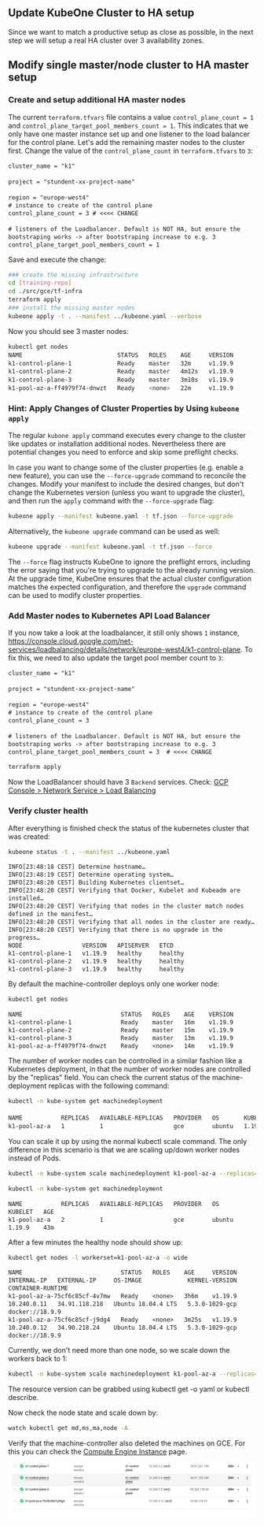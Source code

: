 ## Update KubeOne Cluster to HA setup

Since we want to match a productive setup as close as possible, in the next step we will setup a real HA cluster over 3 availability zones.

## Modify single master/node cluster to HA master setup

### Create and setup additional HA master nodes

The current `terraform.tfvars` file contains a value `control_plane_count = 1 ` and `control_plane_target_pool_members_count = 1`. This indicates that we only have one master instance set up and one listener to the load balancer for the control plane. Let's add the remaining master nodes to the cluster first. Change the value of the `control_plane_count` in `terraform.tfvars` to `3`: 
```hcl-terraform
cluster_name = "k1"

project = "stundent-xx-project-name"

region = "europe-west4"
# instance to create of the control plane
control_plane_count = 3 # <<<< CHANGE

# listeners of the Loadbalancer. Default is NOT HA, but ensure the bootstraping works -> after bootstraping increase to e.g. 3
control_plane_target_pool_members_count = 1
```
Save and execute the change:
```bash
### create the missing infrastructure
cd [training-repo]
cd ./src/gce/tf-infra
terraform apply
### install the missing master nodes
kubeone apply -t . --manifest ../kubeone.yaml --verbose
```
Now you should see 3 master nodes:
```bash
kubectl get nodes
NAME                           STATUS   ROLES    AGE     VERSION
k1-control-plane-1             Ready    master   32m     v1.19.9
k1-control-plane-2             Ready    master   4m12s   v1.19.9
k1-control-plane-3             Ready    master   3m10s   v1.19.9
k1-pool-az-a-ff4979f74-dnwzt   Ready    <none>   22m     v1.19.9
```

### Hint: Apply Changes of Cluster Properties by Using `kubeone apply`

The regular `kubone apply` command executes every change to the cluster like updates or installation additional nodes. Nevertheless there are potential changes you need to enforce and skip some preflight checks.

In case you want to change some of the cluster properties (e.g. enable a new feature), you can use the `--force-upgrade` command to reconcile the changes. Modify your manifest to include the desired changes, but don't change the Kubernetes version (unless you want to upgrade the cluster), and then run the `appĺy` command with the `--force-upgrade` flag:
```bash
kubeone apply --manifest kubeone.yaml -t tf.json --force-upgrade
```

Alternatively, the `kubeone upgrade` command can be used as well:

```bash
kubeone upgrade --manifest kubeone.yaml -t tf.json --force
```

The `--force` flag instructs KubeOne to ignore the preflight errors, including the error saying that you're trying to upgrade to the already running version. At the upgrade time, KubeOne ensures that the actual cluster configuration matches the expected configuration, and therefore the `upgrade` command can be used to modify cluster properties.


### Add Master nodes to Kubernetes API Load Balancer
  
If you now take a look at the loadbalancer, it still only shows `1` instance, https://console.cloud.google.com/net-services/loadbalancing/details/network/europe-west4/k1-control-plane. To fix this, we need to also update the target pool member count to `3`:
```hcl-terraform
cluster_name = "k1"

project = "stundent-xx-project-name"

region = "europe-west4"
# instance to create of the control plane
control_plane_count = 3

# listeners of the Loadbalancer. Default is NOT HA, but ensure the bootstraping works -> after bootstraping increase to e.g. 3
control_plane_target_pool_members_count = 3  # <<<< CHANGE
```
```bash
terraform apply
```
Now the LoadBalancer should have 3 `Backend` services. Check: [GCP Console > Network Service > Load Balancing](https://console.cloud.google.com/net-services/loadbalancing/loadBalancers/list)
  
### Verify cluster health

After everything is finished check the status of the kubernetes cluster that was created:

```bash
kubeone status -t . --manifest ../kubeone.yaml
```
```
INFO[23:48:18 CEST] Determine hostname…
INFO[23:48:19 CEST] Determine operating system…
INFO[23:48:20 CEST] Building Kubernetes clientset…
INFO[23:48:20 CEST] Verifying that Docker, Kubelet and Kubeadm are installed…
INFO[23:48:20 CEST] Verifying that nodes in the cluster match nodes defined in the manifest…
INFO[23:48:20 CEST] Verifying that all nodes in the cluster are ready…
INFO[23:48:20 CEST] Verifying that there is no upgrade in the progress…
NODE                 VERSION   APISERVER   ETCD
k1-control-plane-1   v1.19.9   healthy     healthy
k1-control-plane-2   v1.19.9   healthy     healthy
k1-control-plane-3   v1.19.9   healthy     healthy
```

By default the machine-controller deploys only one worker node:
```bash
kubectl get nodes
```
```
NAME                            STATUS   ROLES    AGE    VERSION
k1-control-plane-1              Ready    master   16m    v1.19.9
k1-control-plane-2              Ready    master   15m    v1.19.9
k1-control-plane-3              Ready    master   13m    v1.19.9
k1-pool-az-a-ff4979f74-dnwzt    Ready    <none>   14m    v1.19.9
```

The number of worker nodes can be controlled in a similar fashion like a Kubernetes deployment, in that the number of worker nodes are controlled by the "replicas" field. You can check the current status of the machine-deployment replicas with the following command:

```bash
kubectl -n kube-system get machinedeployment  

NAME           REPLICAS   AVAILABLE-REPLICAS   PROVIDER   OS       KUBELET   AGE
k1-pool-az-a   1          1                    gce        ubuntu   1.19.9    10m
```

You can scale it up by using the normal kubectl scale command. The only difference in this scenario is that we are scaling up/down worker nodes instead of Pods.

```bash 
kubectl -n kube-system scale machinedeployment k1-pool-az-a --replicas=2
```
```bash
kubectl -n kube-system get machinedeployment
```
```
NAME           REPLICAS   AVAILABLE-REPLICAS   PROVIDER   OS       KUBELET   AGE
k1-pool-az-a   2          1                    gce        ubuntu   1.19.9    43m
```
After a few minutes the healthy node should show up:
```bash
kubectl get nodes -l workerset=k1-pool-az-a -o wide
```
```
NAME                            STATUS   ROLES    AGE     VERSION   INTERNAL-IP   EXTERNAL-IP     OS-IMAGE             KERNEL-VERSION   CONTAINER-RUNTIME
k1-pool-az-a-75cf6c85cf-4v7mw   Ready    <none>   3h6m    v1.19.9   10.240.0.11   34.91.118.218   Ubuntu 18.04.4 LTS   5.3.0-1029-gcp   docker://18.9.9
k1-pool-az-a-75cf6c85cf-j9dg4   Ready    <none>   3m25s   v1.19.9   10.240.0.12   34.90.218.24    Ubuntu 18.04.4 LTS   5.3.0-1029-gcp   docker://18.9.9
```
Currently, we don't need more than one node, so we scale down the workers back to 1:
```bash
kubectl -n kube-system scale machinedeployment k1-pool-az-a --replicas=1
```

The resource version can be grabbed using kubectl get -o yaml or kubectl describe.

Now check the node state and scale down by:
```bash
watch kubectl get md,ms,ma,node -A
```
Verify that the machine-controller also deleted the machines on GCE. For this you can check the [Compute Engine Instance](https://console.cloud.google.com/compute/instances) page.

![gce instances](../../.images/gce_k1_instances.png)
